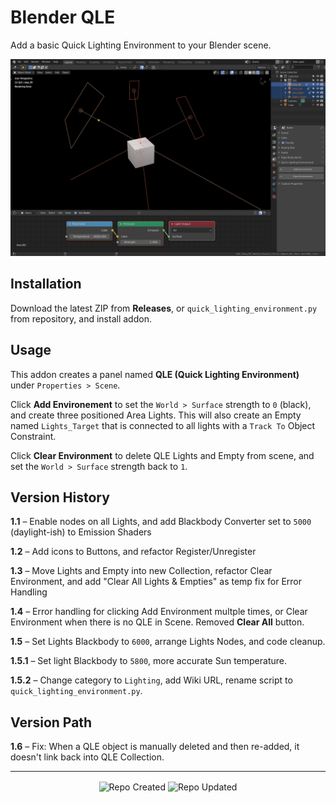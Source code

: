 # Blender QLE

Add a basic Quick Lighting Environment to your Blender scene.

![Blender QLE Screenshot](https://github.com/don1138/blender-qle/blob/master/blender-qle.jpg)

## Installation

Download the latest ZIP from **Releases**, or `quick_lighting_environment.py` from repository, and install addon.

## Usage

This addon creates a panel named **QLE (Quick Lighting Environment)** under ``Properties > Scene``.

Click **Add Environement** to set the ``World > Surface`` strength to ``0`` (black), and create three positioned Area Lights. This will also create an Empty named ``Lights_Target`` that is connected to all lights with a ``Track To`` Object Constraint.

Click **Clear Environment** to delete QLE Lights and Empty from scene, and set the ``World > Surface`` strength back to ``1``.

## Version History

**1.1** – Enable nodes on all Lights, and add Blackbody Converter set to ``5000`` (daylight-ish) to Emission Shaders

**1.2** – Add icons to Buttons, and refactor Register/Unregister

**1.3** – Move Lights and Empty into new Collection, refactor Clear Environment, and add "Clear All Lights & Empties" as temp fix for Error Handling

**1.4** – Error handling for clicking Add Environment multple times, or Clear Environment when there is no QLE in Scene. Removed **Clear All** button.

**1.5** – Set Lights Blackbody to ``6000``, arrange Lights Nodes, and code cleanup.

**1.5.1** – Set light Blackbody to ``5800``, more accurate Sun temperature.

**1.5.2** – Change category to ``Lighting``, add Wiki URL, rename script to ``quick_lighting_environment.py``.

## Version Path

**1.6** – Fix: When a QLE object is manually deleted and then re-added, it doesn't link back into QLE Collection.

***

<p align="center">
  <img align="center" src="https://badges.pufler.dev/created/don1138/blender-qle?style=for-the-badge&colorA=222&colorB=48684b" alt="Repo Created">
  <img align="center" src="https://badges.pufler.dev/updated/don1138/blender-qle?style=for-the-badge&colorA=222&colorB=48684b" alt="Repo Updated">
</p>
